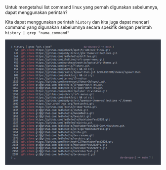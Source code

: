 Untuk mengetahui list command linux yang pernah digunakan sebelumnya, dapat menggunakan perintah?

Kita dapat menggunakan perintah ```history``` dan kita juga dapat mencari command yang digunakan sebelumnya secara spesifik dengan perintah ```history | grep "nama_command"```
<p align="center">
  <img src="/soal-04/04.png">
</p>